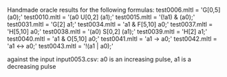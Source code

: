 Handmade oracle results for the following formulas:
test0006.mltl = 'G[0,5] (a0);'
test0010.mltl = '(a0 U[0,2] (a1);'
test0015.mltl = '(!a1) & (a0);'
test0031.mltl = 'G[2] a1;'
test0034.mltl = 'a1 & F[5,10] a0;'
test0037.mltl = 'H[5,10]  a0;'
test0038.mltl = '(a0) S[0,2] (a1);'
test0039.mltl = 'H[2] a1;'
test0040.mltl = 'a1 & O[5,10] a0;'
test0041.mltl = 'a1 -> a0;'
test0042.mltl = 'a1 <-> a0;'
test0043.mltl = '!(a1 | a0);'

against the input
input0053.csv: a0 is an increasing pulse, a1 is a decreasing pulse

